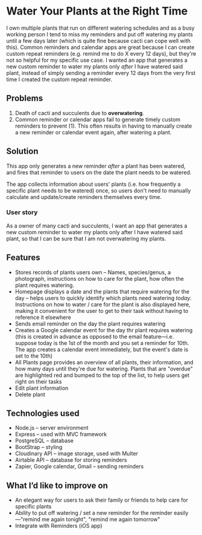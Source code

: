 # Water Your Plants at the Right Time

I own multiple plants that run on different watering schedules and as a busy working person I tend to miss my reminders and put off watering my plants until a few days later (which is quite fine because cacti can cope well with this). Common reminders and calendar apps are great because I can create custom repeat reminders (e.g. remind me to do X every 12 days), but they're not so helpful for my specific use case. I wanted an app that generates a new custom reminder to water my plants only *after* I have watered said plant, instead of simply sending a reminder every 12 days from the very first time I created the custom repeat reminder.

## Problems

1. Death of cacti and succulents due to **overwatering**.
2. Common reminder or calendar apps fail to generate timely custom reminders to prevent (1). This often results in having to manually create a new reminder or calendar event again, after watering a plant.

## Solution

This app only generates a new reminder *after* a plant has been watered, and fires that reminder to users on the date the plant needs to be watered.

The app collects information about users' plants (i.e. how frequently a specific plant needs to be watered) once, so users don't need to manually calculate and update/create reminders themselves every time.

### User story
As a owner of many cacti and succulents, I want an app that generates a new custom reminder to water my plants only after I have watered said plant, so that I can be sure that I am not overwatering my plants.

## Features

* Stores records of plants users own – Names, species/genus, a photograph, instructions on how to care for the plant, how often the plant requires watering.
* Homepage displays a date and the plants that require watering for the day – helps users to quickly identify which plants need watering *today*. Instructions on how to water / care for the plant is also displayed here, making it convenient for the user to get to their task without having to reference it elsewhere
* Sends email reminder on the day the plant requires watering
* Creates a Google calendar event for the day thr plant requires watering (this is created in advance as opposed to the email feature—i.e. suppose today is the 1st of the month and you set a reminder for 10th. The app creates a calendar event immediately, but the event's date is set to the 10th)
* All Plants page provides an overview of all plants, their information, and how many days until they're due for watering. Plants that are "overdue" are highlighted red and bumped to the top of the list, to help users get right on their tasks
* Edit plant information
* Delete plant

## Technologies used
* Node.js – server environment
* Express – used with MVC framework
* PostgreSQL – database
* BootStrap – styling
* Cloudinary API – image storage, used with Multer
* Airtable API – database for storing reminders
* Zapier, Google calendar, Gmail – sending reminders

## What I’d like to improve on

* An elegant way for users to ask their family or friends to help care for specific plants
* Ability to put off watering / set a new reminder for the reminder easily—"remind me again tonight", "remind me again tomorrow"
* Integrate with Reminders (iOS app)

